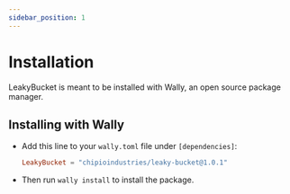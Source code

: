 ```yaml
---
sidebar_position: 1
---
```


# Installation

LeakyBucket is meant to be installed with Wally, an open source package manager.

## Installing with Wally

* Add this line to your `wally.toml` file under `[dependencies]`:

	```toml
	LeakyBucket = "chipioindustries/leaky-bucket@1.0.1"
	```

* Then run `wally install` to install the package.
